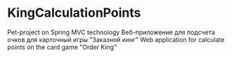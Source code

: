 # KingCalculationPoints
Pet-project on Spring MVC technology
Веб-приложение для подсчета очков для карточный игры "Заказной кинг"
Web application for calculate points on the card game "Order King"
